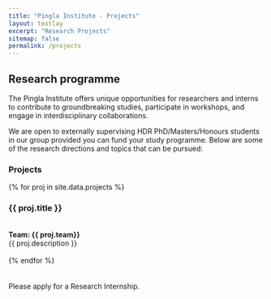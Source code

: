 ```yaml
---
title: "Pingla Institute - Projects"
layout: textlay
excerpt: "Research Projects"
sitemap: false
permalink: /projects
---
```


## Research programme

The Pingla Institute offers unique opportunities for researchers and interns 
to contribute to groundbreaking studies, participate in workshops, and engage 
in interdisciplinary collaborations. 

We are open to externally supervising HDR PhD/Masters/Honours students 
in our group provided you can fund your study programme. 
Below are some of the research directions and topics that can be pursued:

### Projects

{% for proj in site.data.projects %}
  <h3>{{ proj.title }}</h3><br/>
  <b>Team: {{ proj.team}}</b><br/>
  {{ proj.description }} 
  <br/>
  <br/>
{% endfor %} 

<br/>
<br/>
<br/>
Please apply for a Research Internship.
<br/>
<br/>
<br/>
